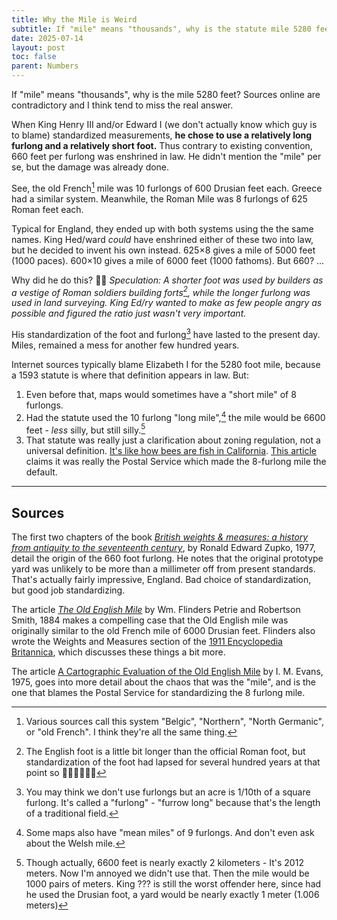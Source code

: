 ```yaml
---
title: Why the Mile is Weird
subtitle: If "mile" means "thousands", why is the statute mile 5280 feet?  
date: 2025-07-14
layout: post
toc: false
parent: Numbers
---
```


<!-- I was curious why the mile is 5280 feet. The Roman mile was 5000 feet exactly.
- There's a old Germanic system of measurement where 600 feet makes a furlong. 
- In Roman units, there are 625 feet in a stadium, and a stadium is 1/8 of a mile.
- Also the Germanic feet are about 10% bigger than the Roman feet 
- Roman soldiers bring their system of measurement to the isles. People keep using Germanic feet for 
- After they withdraw, Roman feet 

Problem 1: There are now two different feet and two different furlongs. The 
Problem 2: There are now two different ratios between feet and furlongs. -->





<!-- 
Discord 

Here's a quick question that ended up eating several hours: *Why is the mile 5280 feet when "mile" means thousands?* 

Invaders brought *two* perfectly sensible systems to England: The old French mile was 10 furlongs of 600 Drusian feet each. Greece had a similar system. Meanwhile, the Roman Mile was 8 furlongs of 625 Roman feet each. 

When King Henry III and/or Edward I (we don't actually know who to blame) standardized measurements, **he chose to use a relatively long furlong and a relatively short foot.**
Thus contrary to existing conventions, *660 feet per furlong* was enshrined in law. Why? 🤷‍♀️ Sources disagree. Nobody knows. We don't even know exactly when it happened. My speculation is that a shorter foot was used by builders as a vestige of Roman soldiers building forts, while the longer furlong was already standardized in land surveying. King Whatshisname wanted to make as few people angry as possible and figured the ratio just wasn't very important. 

He didn't mention the "mile" per se, but the damage was already done.

Most internet sources blame Elizabeth I, since a 1593 statute defined a mile as 8 furlongs. But it's not really her fault.
1. Both the 8 furlong "short mile" and 10 furlong "long mile" were in wide use on maps by then. (And don't even ask about the Welsh Mile.)
2. The reason that happened was because of this odd mix of 2 different systems.
3. A 10 furlong / 6600 foot would be *less* awful than what we have now, but, eh. And finally
4. That statute was really just clarifying a building restriction, not universally defining the mile. [This article](https://www.jstor.org/stable/1797211) blames the Postal Service for making the 8-furlong mile the default. 

Here's the kicker. If the foot were defined as 1/600th of a furlong, then a yard would be 1.006 meters. TINACBNIAC (but no, seriously, it's probably not a coincidence)

Sources I based this on: [1](https://archive.org/details/britishweightsme0000zupk/),[2](https://www.cambridge.org/core/journals/proceedings-of-the-royal-society-of-edinburgh/article/abs/2-the-old-english-mile/22BBACEB773956845A86B54F4AD12E49),[3](https://www.jstor.org/stable/1797211)


The first two chapters of the book [*British weights & measures: a history from antiquity to the seventeenth century*](https://archive.org/details/britishweightsme0000zupk/), by Ronald Edward Zupko, 1977, detail the origin of the 660 foot furlong. He notes that the original prototype yard was unlikely to be more than a millimeter off from present standards. That's actually fairly impressive, England. Bad choice of standardization, but good job standardizing. 

The article [*The Old English Mile*](https://www.cambridge.org/core/journals/proceedings-of-the-royal-society-of-edinburgh/article/abs/2-the-old-english-mile/22BBACEB773956845A86B54F4AD12E49) by Wm. Flinders Petrie and Robertson Smith, 1884 makes a compelling case that the Old English mile was originally similar to the old French mile of 6000 Drusian feet. Flinders also wrote the Weights and Measures section of the [1911 Encyclopedia Britannica](https://en.wikisource.org/wiki/1911_Encyclop%C3%A6dia_Britannica/Weights_and_Measures), which discusses these things a bit more.

The article [A Cartographic Evaluation of the Old English Mile](https://www.jstor.org/stable/1797211) by I. M. Evans, 1975, goes into more detail about the chaos that was the "mile", and is the one that blames the Postal Service for standardizing the 8 furlong mile.

-->





If "mile" means "thousands", why is the mile 5280 feet?  Sources online are contradictory and I think tend to miss the real answer.

When King Henry III and/or Edward I (we don't actually know which guy is to blame) standardized measurements, **he chose to use a relatively long furlong and a relatively short foot.**
Thus contrary to existing convention, 660 feet per furlong was enshrined in law. He didn't mention the "mile" per se, but the damage was already done.

See, the old French[^othernames] mile was 10 furlongs of 600 Drusian feet each. Greece had a similar system. Meanwhile, the Roman Mile was 8 furlongs of 625 Roman feet each. 

[^othernames]: Various sources call this system "Belgic", "Northern", "North Germanic", or "old French". I think they're all the same thing.

Typical for England, they ended up with both systems using the the same names. King Hed/ward *could* have enshrined either of these two into law, but he decided to invent his own instead. 
625×8 gives a mile of 5000 feet (1000 paces). 600×10 gives a mile of 6000 feet (1000 fathoms). But 660? ...

Why did he do this? 🤷‍♀️ *Speculation: A shorter foot was used by builders as a vestige of Roman soldiers building forts[^compromise], while the longer furlong was used in land surveying. King Ed/ry wanted to make as few people angry as possible and figured the ratio just wasn't very important.*

[^compromise]: The English foot is a little bit longer than the official Roman foot,[^romanfoot] but standardization of the foot had lapsed for several hundred years at that point so 🤷‍♀️🤷‍♀️🤷‍♀️
<!-- I've seen speculation that the English foot is a compromise between the shorter Roman foot and the longer Drusian foot. -->

[^romanfoot]: The Roman Foot was ~11.65 BI inches or .97 BI feet. So keeping the "rod" the same (16.5 British imperial feet), we could divide roughly 17 Roman feet into a rod. 16.5/.97 = 17.0103...17×40=680 feet per furlong. lcm(680,1000) = 17000. That's a 25 furlong mile. That's... not terrible. And then the mile would be 1000 rods.


His standardization of the foot and furlong[^acres] have lasted to the present day. Miles, remained a mess for another few hundred years.

[^acres]: You may think we don't use furlongs but an acre is 1/10th of a square furlong. It's called a "furlong" - "furrow long" because that's the length of a traditional field.

Internet sources typically blame Elizabeth I for the 5280 foot mile, because a 1593 statute is where that definition appears in law. But:

1. Even before that, maps would sometimes have a "short mile" of 8 furlongs.
2. Had the statute used the 10 furlong "long mile",[^welsh] the mile would be 6600 feet - *less* silly, but still silly.[^kilometer]
3. That statute was really just a clarification about zoning regulation, not a universal definition. [It's like how bees are fish in California](https://www.cnn.com/2022/06/06/us/california-bees-fish-court-ruling-scn-trnd/index.html). [This article](https://www.jstor.org/stable/1797211) claims it was really the Postal Service which made the 8-furlong mile the default.


[^welsh]: Some maps also have "mean miles" of 9 furlongs. And don't even ask about the Welsh mile.

[^kilometer]: Though actually, 6600 feet is nearly exactly 2 kilometers - It's 2012 meters. Now I'm annoyed we didn't use that. Then the mile would be 1000 pairs of meters. King ??? is still the worst offender here, since had he used the Drusian foot, a yard would be nearly exactly 1 meter (1.006 meters)


---

## Sources

The first two chapters of the book [*British weights & measures: a history from antiquity to the seventeenth century*](https://archive.org/details/britishweightsme0000zupk/), by Ronald Edward Zupko, 1977, detail the origin of the 660 foot furlong. He notes that the original prototype yard was unlikely to be more than a millimeter off from present standards. That's actually fairly impressive, England. Bad choice of standardization, but good job standardizing. 

The article [*The Old English Mile*](https://www.cambridge.org/core/journals/proceedings-of-the-royal-society-of-edinburgh/article/abs/2-the-old-english-mile/22BBACEB773956845A86B54F4AD12E49) by Wm. Flinders Petrie and Robertson Smith, 1884 makes a compelling case that the Old English mile was originally similar to the old French mile of 6000 Drusian feet. Flinders also wrote the Weights and Measures section of the [1911 Encyclopedia Britannica](https://en.wikisource.org/wiki/1911_Encyclop%C3%A6dia_Britannica/Weights_and_Measures), which discusses these things a bit more.

The article [A Cartographic Evaluation of the Old English Mile](https://www.jstor.org/stable/1797211) by I. M. Evans, 1975, goes into more detail about the chaos that was the "mile", and is the one that blames the Postal Service for standardizing the 8 furlong mile.



<!-- 


-->




<!-- I haven't seen it mentioned anywhere, but the meter is just so close to 1/600 of a furlong that it can't be coincidental. -->

<!-- old maps would have both "long miles" of 10 furlongs (6600 feet) and "short miles" of 8 furlongs (5280 feet).[^welsh] The 10-furlong mile would have been *less* bad, but King Whoever already screwed things up.
2. That statute was only defining "miles" for one particular context.  -->




<!-- 6600 feet is 1000x 6.6 ft. 6.6ft = 2.01168 meters. That's surprisingly close.-->



<!-- 
Suppose you're the king (we don't know *which* king is to blame) and you want to standardize units. You don't want to mess with the furlong because that's what all the fields are based on, so you have a few options:

- Make the Greek-style system official, establishing a foot as 1/600 of a furlong.
- or Adapt the Roman system, defining the foot as 1/625 of an English furlong. 

Option #2 will give you a foot midway between but there's no standardization right now anyways, so 🤷‍♀️




Speculation: Perhaps carpenters were using the 

The second option  -->





<!-- (Do NOT ask about the Welsh mile.) -->


<!-- The reason is that there were multiple versions of the foot,
and when either King Henry III or King Edward I (we don't know which one to blame), -->

<!-- The reason is that when King... Somebody (Henry III or Edward I - we don't know which one to blame),
standardized English units of length, he opted for a compromise which, like all good compromises, made nobody happy. -->

<!-- In Roman units, a mile is 5000 Roman feet, and a stadium (translated into English as furlong) is 1/8 of a mile. So there are 625 Roman feet in a "furlong". -->
<!-- In Roman units, a mile is 5000 feet, and a stadium is 1/8 of a mile.  -->

<!-- In an another widespread system, the mile is 6000 Drusian feet and the furlong is 1/10 of a mile. So there are 600 Drusian feet in a furlong. -->
<!-- In an another widespread system, the mile is 6000 feet and the furlong is 1/10 of a mile.  -->

<!-- But the Drusian feet are longer  -->

<!-- As always happens with England, they end up with both systems. System number 2 is the one used -->






<!--

The stadium itself comes from Greek units, where its 600 Greek feet. Romans said, eh, call that 1/8 of a mile, nbd.

King We-don't-know-which-one made a bizarre compromise when standardizing units.


[This article from 1883](https://www.cambridge.org/core/journals/proceedings-of-the-royal-society-of-edinburgh/article/abs/2-the-old-english-mile/22BBACEB773956845A86B54F4AD12E49) makes a compelling case that the 10 furlong mile was very common.

[EtymOnline](https://www.etymonline.com/search?q=furlong) says furlong has been used to translate stadium into english since 9th century. 





Drusian


-->

<!-- http://www.dozenalsociety.org.uk/pdfs/Rollrights08.pdf -->


